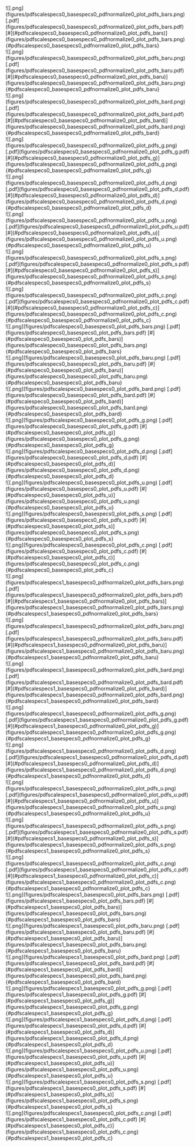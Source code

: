 


<div class="figiterwrapper">

<div>![[.png](figures/pdfscalespecs0_basespecs0_pdfnormalize0_plot_pdfs_bars.png) [.pdf](figures/pdfscalespecs0_basespecs0_pdfnormalize0_plot_pdfs_bars.pdf) [#](#pdfscalespecs0_basespecs0_pdfnormalize0_plot_pdfs_bars)](figures/pdfscalespecs0_basespecs0_pdfnormalize0_plot_pdfs_bars.png){#pdfscalespecs0_basespecs0_pdfnormalize0_plot_pdfs_bars} 
</div>


<div>![[.png](figures/pdfscalespecs0_basespecs0_pdfnormalize0_plot_pdfs_baru.png) [.pdf](figures/pdfscalespecs0_basespecs0_pdfnormalize0_plot_pdfs_baru.pdf) [#](#pdfscalespecs0_basespecs0_pdfnormalize0_plot_pdfs_baru)](figures/pdfscalespecs0_basespecs0_pdfnormalize0_plot_pdfs_baru.png){#pdfscalespecs0_basespecs0_pdfnormalize0_plot_pdfs_baru} 
</div>


<div>![[.png](figures/pdfscalespecs0_basespecs0_pdfnormalize0_plot_pdfs_bard.png) [.pdf](figures/pdfscalespecs0_basespecs0_pdfnormalize0_plot_pdfs_bard.pdf) [#](#pdfscalespecs0_basespecs0_pdfnormalize0_plot_pdfs_bard)](figures/pdfscalespecs0_basespecs0_pdfnormalize0_plot_pdfs_bard.png){#pdfscalespecs0_basespecs0_pdfnormalize0_plot_pdfs_bard} 
</div>


<div>![[.png](figures/pdfscalespecs0_basespecs0_pdfnormalize0_plot_pdfs_g.png) [.pdf](figures/pdfscalespecs0_basespecs0_pdfnormalize0_plot_pdfs_g.pdf) [#](#pdfscalespecs0_basespecs0_pdfnormalize0_plot_pdfs_g)](figures/pdfscalespecs0_basespecs0_pdfnormalize0_plot_pdfs_g.png){#pdfscalespecs0_basespecs0_pdfnormalize0_plot_pdfs_g} 
</div>


<div>![[.png](figures/pdfscalespecs0_basespecs0_pdfnormalize0_plot_pdfs_d.png) [.pdf](figures/pdfscalespecs0_basespecs0_pdfnormalize0_plot_pdfs_d.pdf) [#](#pdfscalespecs0_basespecs0_pdfnormalize0_plot_pdfs_d)](figures/pdfscalespecs0_basespecs0_pdfnormalize0_plot_pdfs_d.png){#pdfscalespecs0_basespecs0_pdfnormalize0_plot_pdfs_d} 
</div>


<div>![[.png](figures/pdfscalespecs0_basespecs0_pdfnormalize0_plot_pdfs_u.png) [.pdf](figures/pdfscalespecs0_basespecs0_pdfnormalize0_plot_pdfs_u.pdf) [#](#pdfscalespecs0_basespecs0_pdfnormalize0_plot_pdfs_u)](figures/pdfscalespecs0_basespecs0_pdfnormalize0_plot_pdfs_u.png){#pdfscalespecs0_basespecs0_pdfnormalize0_plot_pdfs_u} 
</div>


<div>![[.png](figures/pdfscalespecs0_basespecs0_pdfnormalize0_plot_pdfs_s.png) [.pdf](figures/pdfscalespecs0_basespecs0_pdfnormalize0_plot_pdfs_s.pdf) [#](#pdfscalespecs0_basespecs0_pdfnormalize0_plot_pdfs_s)](figures/pdfscalespecs0_basespecs0_pdfnormalize0_plot_pdfs_s.png){#pdfscalespecs0_basespecs0_pdfnormalize0_plot_pdfs_s} 
</div>


<div>![[.png](figures/pdfscalespecs0_basespecs0_pdfnormalize0_plot_pdfs_c.png) [.pdf](figures/pdfscalespecs0_basespecs0_pdfnormalize0_plot_pdfs_c.pdf) [#](#pdfscalespecs0_basespecs0_pdfnormalize0_plot_pdfs_c)](figures/pdfscalespecs0_basespecs0_pdfnormalize0_plot_pdfs_c.png){#pdfscalespecs0_basespecs0_pdfnormalize0_plot_pdfs_c} 
</div>

</div>

<div class="figiterwrapper">

<div>![[.png](figures/pdfscalespecs0_basespecs0_plot_pdfs_bars.png) [.pdf](figures/pdfscalespecs0_basespecs0_plot_pdfs_bars.pdf) [#](#pdfscalespecs0_basespecs0_plot_pdfs_bars)](figures/pdfscalespecs0_basespecs0_plot_pdfs_bars.png){#pdfscalespecs0_basespecs0_plot_pdfs_bars} 
</div>


<div>![[.png](figures/pdfscalespecs0_basespecs0_plot_pdfs_baru.png) [.pdf](figures/pdfscalespecs0_basespecs0_plot_pdfs_baru.pdf) [#](#pdfscalespecs0_basespecs0_plot_pdfs_baru)](figures/pdfscalespecs0_basespecs0_plot_pdfs_baru.png){#pdfscalespecs0_basespecs0_plot_pdfs_baru} 
</div>


<div>![[.png](figures/pdfscalespecs0_basespecs0_plot_pdfs_bard.png) [.pdf](figures/pdfscalespecs0_basespecs0_plot_pdfs_bard.pdf) [#](#pdfscalespecs0_basespecs0_plot_pdfs_bard)](figures/pdfscalespecs0_basespecs0_plot_pdfs_bard.png){#pdfscalespecs0_basespecs0_plot_pdfs_bard} 
</div>


<div>![[.png](figures/pdfscalespecs0_basespecs0_plot_pdfs_g.png) [.pdf](figures/pdfscalespecs0_basespecs0_plot_pdfs_g.pdf) [#](#pdfscalespecs0_basespecs0_plot_pdfs_g)](figures/pdfscalespecs0_basespecs0_plot_pdfs_g.png){#pdfscalespecs0_basespecs0_plot_pdfs_g} 
</div>


<div>![[.png](figures/pdfscalespecs0_basespecs0_plot_pdfs_d.png) [.pdf](figures/pdfscalespecs0_basespecs0_plot_pdfs_d.pdf) [#](#pdfscalespecs0_basespecs0_plot_pdfs_d)](figures/pdfscalespecs0_basespecs0_plot_pdfs_d.png){#pdfscalespecs0_basespecs0_plot_pdfs_d} 
</div>


<div>![[.png](figures/pdfscalespecs0_basespecs0_plot_pdfs_u.png) [.pdf](figures/pdfscalespecs0_basespecs0_plot_pdfs_u.pdf) [#](#pdfscalespecs0_basespecs0_plot_pdfs_u)](figures/pdfscalespecs0_basespecs0_plot_pdfs_u.png){#pdfscalespecs0_basespecs0_plot_pdfs_u} 
</div>


<div>![[.png](figures/pdfscalespecs0_basespecs0_plot_pdfs_s.png) [.pdf](figures/pdfscalespecs0_basespecs0_plot_pdfs_s.pdf) [#](#pdfscalespecs0_basespecs0_plot_pdfs_s)](figures/pdfscalespecs0_basespecs0_plot_pdfs_s.png){#pdfscalespecs0_basespecs0_plot_pdfs_s} 
</div>


<div>![[.png](figures/pdfscalespecs0_basespecs0_plot_pdfs_c.png) [.pdf](figures/pdfscalespecs0_basespecs0_plot_pdfs_c.pdf) [#](#pdfscalespecs0_basespecs0_plot_pdfs_c)](figures/pdfscalespecs0_basespecs0_plot_pdfs_c.png){#pdfscalespecs0_basespecs0_plot_pdfs_c} 
</div>

</div>




<div class="figiterwrapper">

<div>![[.png](figures/pdfscalespecs1_basespecs0_pdfnormalize0_plot_pdfs_bars.png) [.pdf](figures/pdfscalespecs1_basespecs0_pdfnormalize0_plot_pdfs_bars.pdf) [#](#pdfscalespecs1_basespecs0_pdfnormalize0_plot_pdfs_bars)](figures/pdfscalespecs1_basespecs0_pdfnormalize0_plot_pdfs_bars.png){#pdfscalespecs1_basespecs0_pdfnormalize0_plot_pdfs_bars} 
</div>


<div>![[.png](figures/pdfscalespecs1_basespecs0_pdfnormalize0_plot_pdfs_baru.png) [.pdf](figures/pdfscalespecs1_basespecs0_pdfnormalize0_plot_pdfs_baru.pdf) [#](#pdfscalespecs1_basespecs0_pdfnormalize0_plot_pdfs_baru)](figures/pdfscalespecs1_basespecs0_pdfnormalize0_plot_pdfs_baru.png){#pdfscalespecs1_basespecs0_pdfnormalize0_plot_pdfs_baru} 
</div>


<div>![[.png](figures/pdfscalespecs1_basespecs0_pdfnormalize0_plot_pdfs_bard.png) [.pdf](figures/pdfscalespecs1_basespecs0_pdfnormalize0_plot_pdfs_bard.pdf) [#](#pdfscalespecs1_basespecs0_pdfnormalize0_plot_pdfs_bard)](figures/pdfscalespecs1_basespecs0_pdfnormalize0_plot_pdfs_bard.png){#pdfscalespecs1_basespecs0_pdfnormalize0_plot_pdfs_bard} 
</div>


<div>![[.png](figures/pdfscalespecs1_basespecs0_pdfnormalize0_plot_pdfs_g.png) [.pdf](figures/pdfscalespecs1_basespecs0_pdfnormalize0_plot_pdfs_g.pdf) [#](#pdfscalespecs1_basespecs0_pdfnormalize0_plot_pdfs_g)](figures/pdfscalespecs1_basespecs0_pdfnormalize0_plot_pdfs_g.png){#pdfscalespecs1_basespecs0_pdfnormalize0_plot_pdfs_g} 
</div>


<div>![[.png](figures/pdfscalespecs1_basespecs0_pdfnormalize0_plot_pdfs_d.png) [.pdf](figures/pdfscalespecs1_basespecs0_pdfnormalize0_plot_pdfs_d.pdf) [#](#pdfscalespecs1_basespecs0_pdfnormalize0_plot_pdfs_d)](figures/pdfscalespecs1_basespecs0_pdfnormalize0_plot_pdfs_d.png){#pdfscalespecs1_basespecs0_pdfnormalize0_plot_pdfs_d} 
</div>


<div>![[.png](figures/pdfscalespecs1_basespecs0_pdfnormalize0_plot_pdfs_u.png) [.pdf](figures/pdfscalespecs1_basespecs0_pdfnormalize0_plot_pdfs_u.pdf) [#](#pdfscalespecs1_basespecs0_pdfnormalize0_plot_pdfs_u)](figures/pdfscalespecs1_basespecs0_pdfnormalize0_plot_pdfs_u.png){#pdfscalespecs1_basespecs0_pdfnormalize0_plot_pdfs_u} 
</div>


<div>![[.png](figures/pdfscalespecs1_basespecs0_pdfnormalize0_plot_pdfs_s.png) [.pdf](figures/pdfscalespecs1_basespecs0_pdfnormalize0_plot_pdfs_s.pdf) [#](#pdfscalespecs1_basespecs0_pdfnormalize0_plot_pdfs_s)](figures/pdfscalespecs1_basespecs0_pdfnormalize0_plot_pdfs_s.png){#pdfscalespecs1_basespecs0_pdfnormalize0_plot_pdfs_s} 
</div>


<div>![[.png](figures/pdfscalespecs1_basespecs0_pdfnormalize0_plot_pdfs_c.png) [.pdf](figures/pdfscalespecs1_basespecs0_pdfnormalize0_plot_pdfs_c.pdf) [#](#pdfscalespecs1_basespecs0_pdfnormalize0_plot_pdfs_c)](figures/pdfscalespecs1_basespecs0_pdfnormalize0_plot_pdfs_c.png){#pdfscalespecs1_basespecs0_pdfnormalize0_plot_pdfs_c} 
</div>

</div>

<div class="figiterwrapper">

<div>![[.png](figures/pdfscalespecs1_basespecs0_plot_pdfs_bars.png) [.pdf](figures/pdfscalespecs1_basespecs0_plot_pdfs_bars.pdf) [#](#pdfscalespecs1_basespecs0_plot_pdfs_bars)](figures/pdfscalespecs1_basespecs0_plot_pdfs_bars.png){#pdfscalespecs1_basespecs0_plot_pdfs_bars} 
</div>


<div>![[.png](figures/pdfscalespecs1_basespecs0_plot_pdfs_baru.png) [.pdf](figures/pdfscalespecs1_basespecs0_plot_pdfs_baru.pdf) [#](#pdfscalespecs1_basespecs0_plot_pdfs_baru)](figures/pdfscalespecs1_basespecs0_plot_pdfs_baru.png){#pdfscalespecs1_basespecs0_plot_pdfs_baru} 
</div>


<div>![[.png](figures/pdfscalespecs1_basespecs0_plot_pdfs_bard.png) [.pdf](figures/pdfscalespecs1_basespecs0_plot_pdfs_bard.pdf) [#](#pdfscalespecs1_basespecs0_plot_pdfs_bard)](figures/pdfscalespecs1_basespecs0_plot_pdfs_bard.png){#pdfscalespecs1_basespecs0_plot_pdfs_bard} 
</div>


<div>![[.png](figures/pdfscalespecs1_basespecs0_plot_pdfs_g.png) [.pdf](figures/pdfscalespecs1_basespecs0_plot_pdfs_g.pdf) [#](#pdfscalespecs1_basespecs0_plot_pdfs_g)](figures/pdfscalespecs1_basespecs0_plot_pdfs_g.png){#pdfscalespecs1_basespecs0_plot_pdfs_g} 
</div>


<div>![[.png](figures/pdfscalespecs1_basespecs0_plot_pdfs_d.png) [.pdf](figures/pdfscalespecs1_basespecs0_plot_pdfs_d.pdf) [#](#pdfscalespecs1_basespecs0_plot_pdfs_d)](figures/pdfscalespecs1_basespecs0_plot_pdfs_d.png){#pdfscalespecs1_basespecs0_plot_pdfs_d} 
</div>


<div>![[.png](figures/pdfscalespecs1_basespecs0_plot_pdfs_u.png) [.pdf](figures/pdfscalespecs1_basespecs0_plot_pdfs_u.pdf) [#](#pdfscalespecs1_basespecs0_plot_pdfs_u)](figures/pdfscalespecs1_basespecs0_plot_pdfs_u.png){#pdfscalespecs1_basespecs0_plot_pdfs_u} 
</div>


<div>![[.png](figures/pdfscalespecs1_basespecs0_plot_pdfs_s.png) [.pdf](figures/pdfscalespecs1_basespecs0_plot_pdfs_s.pdf) [#](#pdfscalespecs1_basespecs0_plot_pdfs_s)](figures/pdfscalespecs1_basespecs0_plot_pdfs_s.png){#pdfscalespecs1_basespecs0_plot_pdfs_s} 
</div>


<div>![[.png](figures/pdfscalespecs1_basespecs0_plot_pdfs_c.png) [.pdf](figures/pdfscalespecs1_basespecs0_plot_pdfs_c.pdf) [#](#pdfscalespecs1_basespecs0_plot_pdfs_c)](figures/pdfscalespecs1_basespecs0_plot_pdfs_c.png){#pdfscalespecs1_basespecs0_plot_pdfs_c} 
</div>

</div>


